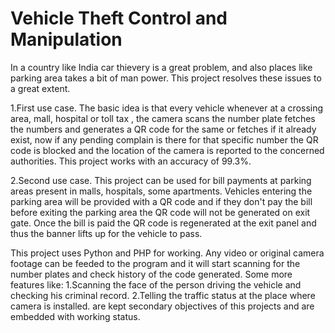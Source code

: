 # Vehicle Theft Control and Manipulation
In a country like India car thievery is a great problem, and also places like parking area takes a bit of man power. This project resolves these issues to a great extent. 

1.First use case.
The basic idea is that every vehicle whenever at a crossing area, mall, hospital or toll tax , the camera scans the number plate fetches the numbers and generates a QR code for the same or fetches if it already exist, now if any pending complain is there for that specific number the QR code is blocked and the location of the camera is reported to the concerned authorities. This project works with an accuracy of 99.3%.

2.Second use case.
This project can be used for bill payments at parking areas present in malls, hospitals, some apartments. Vehicles entering the parking area will be provided with a QR code and if they don't pay the bill before exiting the parking area the QR code will not be generated on exit gate. Once the bill is paid the QR code is regenerated at the exit panel and thus the banner lifts up for the vehicle to pass. 

This project uses Python and PHP for working. Any video or original camera footage can be feeded to the program and it will start scanning for the number plates and check history of the code generated.
Some more features like:
1.Scanning the face of the person driving the vehicle and checking his criminal record.
2.Telling the traffic status at the place where camera is installed. 
are kept secondary objectives of this projects and are embedded with working status.

